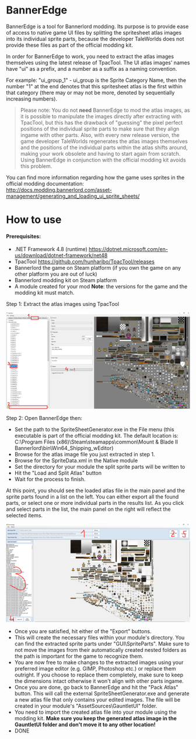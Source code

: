 
# BannerEdge

BannerEdge is a tool for Bannerlord modding. Its purpose is to provide ease of access to native game UI files by splitting the spritesheet atlas images into its individual sprite parts, because the developer TaleWorlds does not provide these files as part of the official modding kit.

In order for BannerEdge to work, you need to extract the atlas images themselves using the latest release of TpacTool. The UI atlas images' names have "ui" as a prefix, and a number as a suffix as a naming convention.

For example: 
"ui_group_1" - ui_group is the Sprite Category Name, then the number "1" at the end denotes that this spritesheet atlas is the first within that category (there may or may not be more, denoted by sequentially increasing numbers).

>Please note: You do not **need** BannerEdge to mod the atlas images, as it is possible to manipulate the images directly after extracting with TpacTool, but this has the drawback of "guessing" the pixel perfect positions of the individual sprite parts to make sure that they align ingame with other parts. Also, with every new release version, the game developer TaleWorlds regenerates the atlas images themselves and the positions of the individual parts within the atlas shifts around, making your work obsolete and having to start again from scratch. Using BannerEdge in conjunction with the official modding kit avoids this problem.

You can find more information regarding how the game uses sprites in the official modding documentation: http://docs.modding.bannerlord.com/asset-management/generating_and_loading_ui_sprite_sheets/ 

# How to use
#### Prerequisites:
* .NET Framework 4.8 (runtime) https://dotnet.microsoft.com/en-us/download/dotnet-framework/net48
* TpacTool https://github.com/hunharibo/TpacTool/releases
* Bannerlord the game on Steam platform (if you own the game on any other platform you are out of luck)
* Bannerlord modding kit on Steam platform
* A module created for your mod
**Note**: the versions for the game and the modding kit must match.

Step 1:
Extract the atlas images using TpacTool

![Screenshot](tpactool.png)

Step 2:
Open BannerEdge then:
* Set the path to the SpriteSheetGenerator.exe in the File menu (this executable is part of the official modding kit. The default location is: C:\Program Files (x86)\Steam\steamapps\common\Mount & Blade II Bannerlord\bin\Win64_Shipping_wEditor)
* Browse for the atlas image file you just extracted in step 1.
* Browse for the SpriteData.xml in the Native module
* Set the directory for your module the split sprite parts will be written to
* Hit the "Load and Split Atlas" button
* Wait for the process to finish.

At this point, you should see the loaded atlas file in the main panel and the sprite parts found in a list on the left.
You can either export all the found parts, or select one or more individual parts in the results list. As you click and select parts in the list, the main panel on the right will reflect the selected items.

![Screenshot](banneredge.png)

* Once you are satisfied, hit either of the "Export" buttons.
* This will create the necessary files within your module's directory. You can find the extracted sprite parts under "GUI\SpriteParts\". Make sure to not move the images from their automatically created nested folders as the path is important for the game to recognize them.
* You are now free to make changes to the extracted images using your preferred image editor (e.g. GIMP, Photoshop etc.) or replace them outright. If you choose to replace them completely, make sure to keep the dimensions intact otherwise it won't align with other parts ingame.
* Once you are done, go back to BannerEdge and hit the "Pack Atlas" button. This will call the external SpriteSheetGenerator.exe and generate a new atlas file that only contains your edited images. The file will be created in your module's "AssetSources\GauntletUI" folder.
* You need to import the created atlas file into your module using the modding kit. **Make sure you keep the generated atlas image in the GauntletUI folder and don't move it to any other location!**
* DONE